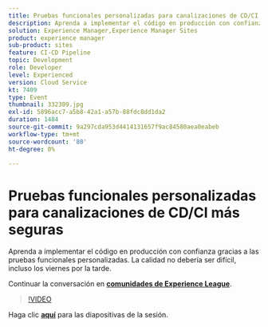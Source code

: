 ```yaml
---
title: Pruebas funcionales personalizadas para canalizaciones de CD/CI más seguras
description: Aprenda a implementar el código en producción con confianza gracias a las pruebas funcionales personalizadas. La calidad no debería ser difícil, incluso los viernes por la tarde.
solution: Experience Manager,Experience Manager Sites
product: experience manager
sub-product: sites
feature: CI-CD Pipeline
topic: Development
role: Developer
level: Experienced
version: Cloud Service
kt: 7409
type: Event
thumbnail: 332309.jpg
exl-id: 5896acc7-a5b8-42a1-a57b-88fdc8dd1da2
duration: 1484
source-git-commit: 9a297cda953d4414131657f9ac84580aea0eabeb
workflow-type: tm+mt
source-wordcount: '80'
ht-degree: 0%

---
```


# Pruebas funcionales personalizadas para canalizaciones de CD/CI más seguras

Aprenda a implementar el código en producción con confianza gracias a las pruebas funcionales personalizadas. La calidad no debería ser difícil, incluso los viernes por la tarde.

Continuar la conversación en **[comunidades de Experience League](https://adobe.ly/36Yd3v6)**.

>[!VIDEO](https://video.tv.adobe.com/v/332309/?quality=12&learn=on&hidetitle=true)

Haga clic **[aquí](/help/adobe-developers-live/assets/custom-functional-tests-cicd.pdf)** para las diapositivas de la sesión.
